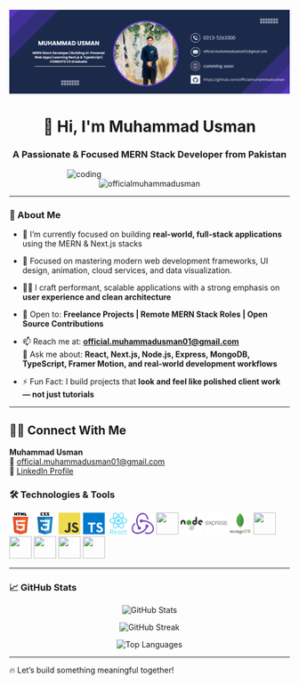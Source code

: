 ![logo](https://github.com/officialmuhammadusman/officialmuhammadusman/blob/main/Purple%20Blue%20Simple%20Professional%20Marketing%20Professional%20LinkedIn%20Article%20Cover%20Image.png)
<h1 align="center">👋 Hi, I'm Muhammad Usman</h1>
<h3 align="center">A Passionate & Focused MERN Stack Developer from Pakistan</h3>

<img align="right" alt="coding" width="400" src="https://encrypted-tbn0.gstatic.com/images?q=tbn:ANd9GcQQUNSzPxe2kJ1-4e_tvJadE8OWtkekzKbkbg&s">
<p align="center">
  <img src="https://komarev.com/ghpvc/?username=officialmuhammadusman&label=Profile%20views&color=0e75b6&style=flat" alt="officialmuhammadusman" />
</p>

---

### 🚀 About Me

- 🔭 I’m currently focused on building **real-world, full-stack applications** using the MERN & Next.js stacks  
-  🌱 Focused on mastering modern web development frameworks, UI design, animation, cloud services, and data visualization.
- 👨‍💻 I craft performant, scalable applications with a strong emphasis on **user experience and clean architecture**  
- 🤝 Open to: **Freelance Projects | Remote MERN Stack Roles | Open Source Contributions**  
- 📫 Reach me at: **official.muhammadusman01@gmail.com**  
  💬 Ask me about: **React, Next.js, Node.js, Express, MongoDB, TypeScript, Framer Motion, and real-world development workflows**

- ⚡ Fun Fact: I build projects that **look and feel like polished client work — not just tutorials**


---

## 👨‍💻 Connect With Me

**Muhammad Usman**  
📧 [official.muhammadusman01@gmail.com](mailto:official.muhammadusman01@gmail.com)  
🔗 [LinkedIn Profile](https://www.linkedin.com/in/muhammadusman-webdev/)

### 🛠️ Technologies & Tools

<p align="left">
  <img src="https://raw.githubusercontent.com/devicons/devicon/master/icons/html5/html5-original-wordmark.svg" width="40" height="40"/>
  <img src="https://raw.githubusercontent.com/devicons/devicon/master/icons/css3/css3-original-wordmark.svg" width="40" height="40"/>
  <img src="https://raw.githubusercontent.com/devicons/devicon/master/icons/javascript/javascript-original.svg" width="40" height="40"/>
  <img src="https://raw.githubusercontent.com/devicons/devicon/master/icons/typescript/typescript-original.svg" width="40" height="40"/>
  <img src="https://raw.githubusercontent.com/devicons/devicon/master/icons/react/react-original-wordmark.svg" width="40" height="40"/>
  <img src="https://raw.githubusercontent.com/devicons/devicon/master/icons/redux/redux-original.svg" width="40" height="40"/>
  <img src="https://cdn.worldvectorlogo.com/logos/nextjs-2.svg" width="40" height="40"/>
  <img src="https://raw.githubusercontent.com/devicons/devicon/master/icons/nodejs/nodejs-original-wordmark.svg" width="40" height="40"/>
  <img src="https://raw.githubusercontent.com/devicons/devicon/master/icons/express/express-original-wordmark.svg" width="40" height="40"/>
  <img src="https://raw.githubusercontent.com/devicons/devicon/master/icons/mongodb/mongodb-original-wordmark.svg" width="40" height="40"/>
  <img src="https://www.vectorlogo.zone/logos/tailwindcss/tailwindcss-icon.svg" width="40" height="40"/>
  <img src="https://www.vectorlogo.zone/logos/getpostman/getpostman-icon.svg" width="40" height="40"/>
  <img src="https://www.vectorlogo.zone/logos/framer/framer-icon.svg" width="40" height="40"/> 
  <img src="https://www.vectorlogo.zone/logos/git-scm/git-scm-icon.svg" width="40" height="40"/>
  <img src="https://www.vectorlogo.zone/logos/figma/figma-icon.svg" width="40" height="40"/>
</p>

---

### 📈 GitHub Stats

<p align="center">
  <img src="https://github-readme-stats.vercel.app/api?username=officialmuhammadusman&show_icons=true&theme=default" alt="GitHub Stats" />
</p>

<p align="center">
  <img src="https://github-readme-streak-stats.herokuapp.com/?user=officialmuhammadusman&theme=default" alt="GitHub Streak" />
</p>

<p align="center">
  <img src="https://github-readme-stats.vercel.app/api/top-langs?username=officialmuhammadusman&show_icons=true&locale=en&layout=compact" alt="Top Languages" />
</p>

---

🔥 Let’s build something meaningful together!

